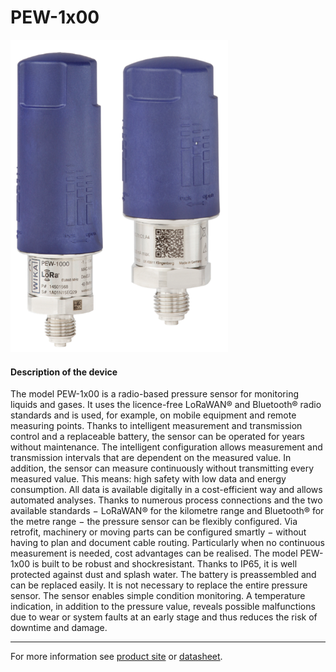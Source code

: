 # PEW-1x00

![PEW](/assets/PEW.png)

#### Description of the device

The model PEW-1x00 is a radio-based pressure sensor for monitoring liquids and gases. It uses the licence-free LoRaWAN® and Bluetooth® radio standards and is used, for example, on mobile equipment and remote measuring points. Thanks to intelligent measurement and transmission control and a replaceable battery, the sensor can be operated for years without maintenance.
The intelligent configuration allows measurement and transmission intervals that are dependent on the measured value. In addition, the sensor can measure continuously without transmitting every measured value. This means: high safety with low data and energy consumption. All data is available digitally in a cost-efficient way and allows automated analyses.
Thanks to numerous process connections and the two available standards − LoRaWAN® for the kilometre range and Bluetooth® for the metre range − the pressure sensor can be flexibly configured.
Via retrofit, machinery or moving parts can be configured smartly − without having to plan and document cable routing. Particularly when no continuous measurement is needed, cost advantages can be realised.
The model PEW-1x00 is built to be robust and shockresistant. Thanks to IP65, it is well protected against dust and splash water. The battery is preassembled and can be replaced easily. It is not necessary to replace the entire pressure sensor.
The sensor enables simple condition monitoring. A temperature indication, in addition to the pressure value, reveals possible malfunctions due to wear or system faults at an early stage and thus reduces the risk of downtime and damage.

---

For more information see [product site](https://www.wika.com/de-de/_pew_1000_pew_1200.WIKA?highlightedText=PEWEW) or [datasheet](https://www.wika.com/media/Data-sheets/Pressure/Pressure-sensors/ds_pe8723_en_co.pdf).